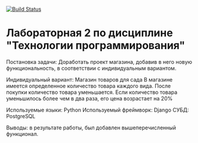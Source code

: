 [![Build Status](https://app.travis-ci.com/kpdvstu/PTLab2.svg?branch=master)](https://app.travis-ci.com/kpdvstu/PTLab2)
# Лабораторная 2 по дисциплине "Технологии программирования"

Постановка задачи: Доработать проект магазина, добавив в него новую функциональность, в соответствии с индивидуальным вариантом. 

Индивидуальный вариант: Магазин товаров для сада
В магазине имеется определенное количество товара каждого вида. После покупки количество товара уменьшается. Если количество товара уменьшилось более чем в два раза, его цена возрастает на 20%

Используемые языки: Python
Используемый фреймворк: Django
СУБД: PostgreSQL

Выводы: в результате работы, был добавлен вышеперечисленный функционал.

